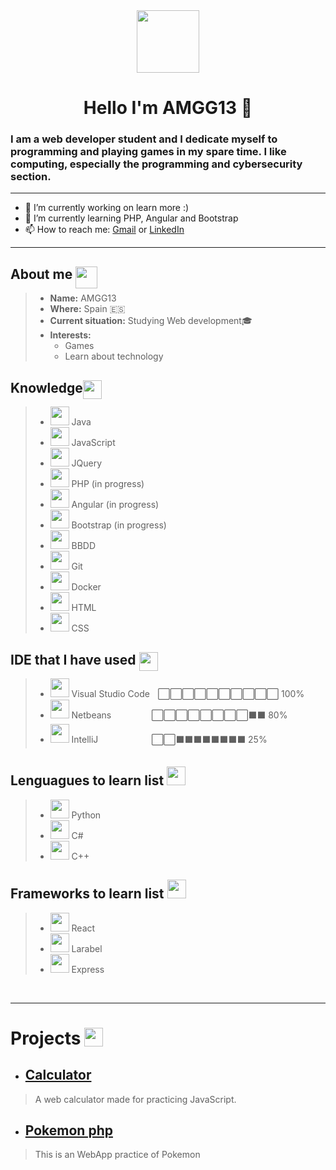 <div id="presentation" align="center">
    <img src="https://img.icons8.com/color/2x/programming.png" width="100">
    <h1>Hello I'm AMGG13 👋</h1>
    <h3 align="left"> I am a <strong>web developer student</strong> and I dedicate myself to <strong>programming and playing games</strong> in my spare time. I like computing, especially the <strong>programming and cybersecurity</strong> section.
    </h3>
</div>
<hr>

- 🔭 I’m currently working on learn more :)
- 🌱 I’m currently learning PHP, Angular and Bootstrap
- 📫 How to reach me: [Gmail](mailto:alvinmillergarciagarcia@gmail.com) or [LinkedIn](https://www.linkedin.com/in/alvin-garc%C3%ADa-31947a1b6/)

    

___

## About me <img src="https://img.icons8.com/color/512/gender-neutral-user.png" width="35" style="position: absolute; margin-left: 5px;">
>* **Name:** AMGG13
>* **Where:** Spain 🇪🇸
>* **Current situation:** Studying Web development🎓
>* **Interests:**
>   * Games
>   * Learn about technology
## Knowledge <img src="https://img.icons8.com/external-rabit-jes-outline-color-rabit-jes/2x/external-knowledge-education-rabit-jes-outline-color-rabit-jes.png" width="30" style="position: absolute;">
> * <img src="https://img.icons8.com/fluency/512/java-coffee-cup-logo.png" width="30"> Java
>* <img src="https://img.icons8.com/color/512/javascript.png"  width="30"> JavaScript
>* <img src="https://img.icons8.com/external-tal-revivo-color-tal-revivo/512/external-jquery-is-a-javascript-library-designed-to-simplify-html-logo-color-tal-revivo.png"  width="30"> JQuery
>* <img src="https://img.icons8.com/officel/512/php-logo.png" width="30"> PHP (in progress)
>* <img src="https://img.icons8.com/fluency/512/angularjs.png" width="30"> Angular (in progress)
>* <img src="https://img.icons8.com/color/512/bootstrap.png" width="30"> Bootstrap (in progress)
>* <img src="https://img.icons8.com/dusk/512/database-restore.png" width="30"> BBDD
>* <img src="https://img.icons8.com/color/2x/git.png" width="30"> Git
>* <img src="https://img.icons8.com/fluency/512/docker.png" width="30"> Docker
>* <img src="https://img.icons8.com/color/512/html-5.png" width="30"> HTML
>* <img src="https://img.icons8.com/fluency/512/css3.png" width="30"> CSS

## IDE that I have used <img src="https://img.icons8.com/external-flaticons-flat-flat-icons/512/external-ide-computer-programming-flaticons-flat-flat-icons.png" width="30" style="position: absolute;  margin-left: 5px;">
> * <img src="https://img.icons8.com/fluency/512/visual-studio-code-2019.png" width="30"> Visual Studio Codeㅤ⬜⬜⬜⬜⬜⬜⬜⬜⬜⬜ 100%
> * <img src="https://img.icons8.com/windows/512/netbeans.png" width="30"> Netbeansㅤㅤㅤㅤㅤ⬜⬜⬜⬜⬜⬜⬜⬜⬛⬛ 80%
> * <img src="https://img.icons8.com/color/512/intellij-idea.png" width="30"> IntelliJ ㅤㅤ ㅤㅤㅤㅤ⬜⬜⬛⬛⬛⬛⬛⬛⬛⬛ 25%

## Lenguagues to learn list <img src ="https://img.icons8.com/color/2x/google-code.png" width="30">
>* <img src="https://img.icons8.com/color/512/python.png" width="30"> Python
>* <img src="https://img.icons8.com/fluency/512/c-sharp-logo.png" width="30"> C#
>* <img src="https://img.icons8.com/color/512/c-plus-plus-logo.png" width="30"> C++

## Frameworks to learn list <img src ="https://img.icons8.com/officel/512/learning.png" width="30">
>* <img src="https://img.icons8.com/plasticine/512/react.png" width="30"> React
>* <img src="https://img.icons8.com/fluency/512/laravel.png" width="30"> Larabel
>* <img src="https://img.icons8.com/fluency/512/node-js.png" width="30"> Express

<br>
<hr>

# Projects <img src= "https://media3.giphy.com/media/Vu0PkdzYs33ugVj915/200w.webp?cid=ecf05e47tkaev8peuh0nw0huyc4hjyut2p6ftwgde00xnsnk&rid=200w.webp&ct=s"  width="30" style="position: absolute; margin-left: 5px;">

* ## [Calculator](https://github.com/AMGG13/Calculator)
>  A web calculator made for practicing JavaScript.

* ## [Pokemon php](https://github.com/AMGG13/pokemon_php)
> This is an WebApp practice of Pokemon
